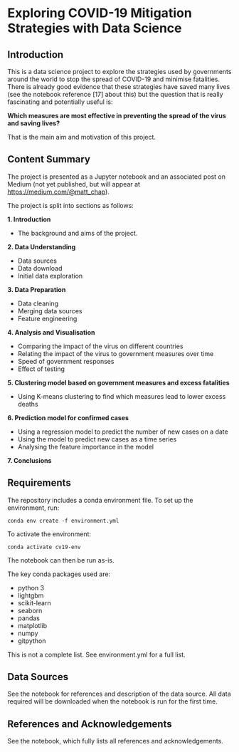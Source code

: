 # Exploring COVID-19 Mitigation Strategies with Data Science

## Introduction
This is a data science project to explore the strategies used by
governments around the world to stop the spread of COVID-19 and minimise
fatalities. There is already good evidence that these strategies have saved
many lives (see the notebook reference [17] about this)
but the question that is really fascinating and potentially useful is:

**Which measures are most effective in preventing the spread of the virus and
saving lives?**

That is the main aim and motivation of this project.

## Content Summary
The project is presented as a Jupyter notebook and an associated post on
Medium (not yet published, but will appear at https://medium.com/@matt_chap).

The project is split into sections as follows:

**1. Introduction**
- The background and aims of the project.

**2. Data Understanding**
- Data sources
- Data download
- Initial data exploration

**3. Data Preparation**
- Data cleaning
- Merging data sources
- Feature engineering

**4. Analysis and Visualisation**
- Comparing the impact of the virus on different countries
- Relating the impact of the virus to government measures over time
- Speed of government responses
- Effect of testing

**5. Clustering model based on government measures and excess fatalities**
 - Using K-means clustering to find which measures lead to lower excess deaths

**6. Prediction model for confirmed cases**
- Using a regression model to predict the number of new cases on a date
- Using the model to predict new cases as a time series
- Analysing the feature importance in the model

**7. Conclusions**

## Requirements
The repository includes a conda environment file.
To set up the environment, run:

`conda env create -f environment.yml`

To activate the environment:

`conda activate cv19-env`

The notebook can then be run as-is.

The key conda packages used are:
- python 3
- lightgbm
- scikit-learn
- seaborn
- pandas
- matplotlib
- numpy
- gitpython

This is not a complete list. See environment.yml for a full list.

## Data Sources
See the notebook for references and description of the data source.
All data required will be downloaded when the notebook is run for the first
time.

## References and Acknowledgements
See the notebook, which fully lists all references and acknowledgements.
